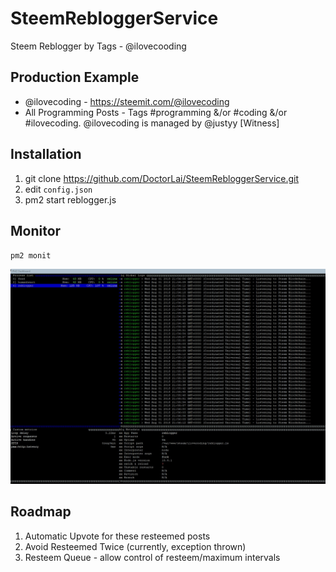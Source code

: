 # SteemRebloggerService
Steem Reblogger by Tags - @ilovecooding

## Production Example
- @ilovecoding - https://steemit.com/@ilovecoding
- All Programming Posts - Tags #programming &/or #coding &/or #ilovecoding. @ilovecoding is managed by @justyy [Witness]

## Installation
1. git clone https://github.com/DoctorLai/SteemRebloggerService.git
2. edit `config.json`
3. pm2 start reblogger.js

## Monitor
`pm2 monit`

![](https://github.com/DoctorLai/SteemRebloggerService/blob/master/SteemRebloggerService.jpg?raw=true)

## Roadmap
1. Automatic Upvote for these resteemed posts
2. Avoid Resteemed Twice (currently, exception thrown)
3. Resteem Queue - allow control of resteem/maximum intervals
